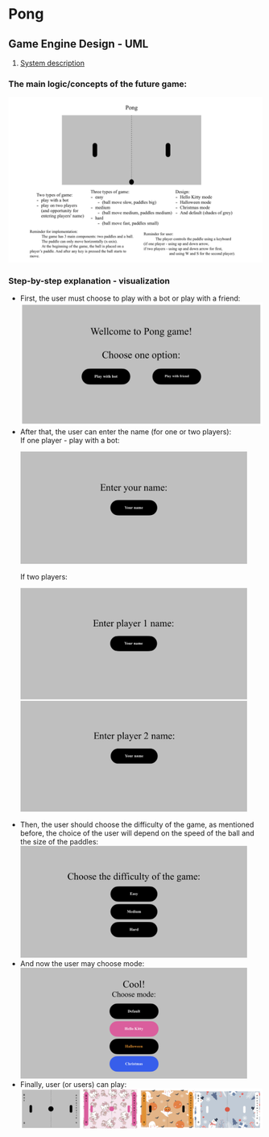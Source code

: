 # Pong
## Game Engine Design - UML
1. [System description](https://github.com/ADankevych/Game-Engine-Design-UML?tab=readme-ov-file#the-main-logicconcepts-of-the-future-game)

### The main logic/concepts of the future game:
![](System_description_in_notepad.png)
    

### Step-by-step explanation - visualization

- First, the user must choose to play with a bot or play with a friend:  
    <img src="First_users_choise.png" width=500 >
- After that, the user can enter the name (for one or two players):  
    If one player - play with a bot:
  <p align="left">
    <img src="Enter_your_name.png" width="450" />  
  </p>  
    If two players:  
  <p align="left">
    <img src="Enter_player1.png" width="450" />
    <img src="Enter_player2.png" width="450" />
  </p>
- Then, the user should choose the difficulty of the game, as mentioned before, the choice of the user will depend on the speed of the ball and the size of the paddles:  
    <img src="Choose_the_difficulty.png" width="450" />
- And now the user may choose mode:  
    <img src="Choose_the_mode.png" width="450" />  
- Finally, user (or users) can play:  
    ![](Modes.png)
